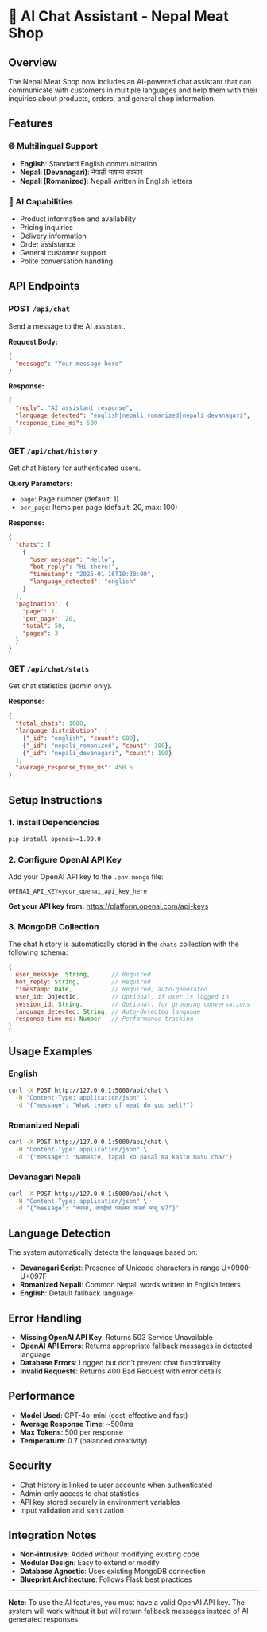 # 🤖 AI Chat Assistant - Nepal Meat Shop

## Overview
The Nepal Meat Shop now includes an AI-powered chat assistant that can communicate with customers in multiple languages and help them with their inquiries about products, orders, and general shop information.

## Features

### 🌐 Multilingual Support
- **English**: Standard English communication
- **Nepali (Devanagari)**: नेपाली भाषामा सञ्चार
- **Nepali (Romanized)**: Nepali written in English letters

### 🧠 AI Capabilities
- Product information and availability
- Pricing inquiries
- Delivery information
- Order assistance
- General customer support
- Polite conversation handling

## API Endpoints

### POST `/api/chat`
Send a message to the AI assistant.

**Request Body:**
```json
{
  "message": "Your message here"
}
```

**Response:**
```json
{
  "reply": "AI assistant response",
  "language_detected": "english|nepali_romanized|nepali_devanagari",
  "response_time_ms": 500
}
```

### GET `/api/chat/history`
Get chat history for authenticated users.

**Query Parameters:**
- `page`: Page number (default: 1)
- `per_page`: Items per page (default: 20, max: 100)

**Response:**
```json
{
  "chats": [
    {
      "user_message": "Hello",
      "bot_reply": "Hi there!",
      "timestamp": "2025-01-16T10:30:00",
      "language_detected": "english"
    }
  ],
  "pagination": {
    "page": 1,
    "per_page": 20,
    "total": 50,
    "pages": 3
  }
}
```

### GET `/api/chat/stats`
Get chat statistics (admin only).

**Response:**
```json
{
  "total_chats": 1000,
  "language_distribution": [
    {"_id": "english", "count": 600},
    {"_id": "nepali_romanized", "count": 300},
    {"_id": "nepali_devanagari", "count": 100}
  ],
  "average_response_time_ms": 450.5
}
```

## Setup Instructions

### 1. Install Dependencies
```bash
pip install openai>=1.99.0
```

### 2. Configure OpenAI API Key
Add your OpenAI API key to the `.env.mongo` file:
```env
OPENAI_API_KEY=your_openai_api_key_here
```

**Get your API key from:** https://platform.openai.com/api-keys

### 3. MongoDB Collection
The chat history is automatically stored in the `chats` collection with the following schema:
```javascript
{
  user_message: String,      // Required
  bot_reply: String,         // Required
  timestamp: Date,           // Required, auto-generated
  user_id: ObjectId,         // Optional, if user is logged in
  session_id: String,        // Optional, for grouping conversations
  language_detected: String, // Auto-detected language
  response_time_ms: Number   // Performance tracking
}
```

## Usage Examples

### English
```bash
curl -X POST http://127.0.0.1:5000/api/chat \
  -H "Content-Type: application/json" \
  -d '{"message": "What types of meat do you sell?"}'
```

### Romanized Nepali
```bash
curl -X POST http://127.0.0.1:5000/api/chat \
  -H "Content-Type: application/json" \
  -d '{"message": "Namaste, tapai ko pasal ma kasto masu cha?"}'
```

### Devanagari Nepali
```bash
curl -X POST http://127.0.0.1:5000/api/chat \
  -H "Content-Type: application/json" \
  -d '{"message": "नमस्ते, तपाईंको पसलमा कस्तो मासु छ?"}'
```

## Language Detection

The system automatically detects the language based on:
- **Devanagari Script**: Presence of Unicode characters in range U+0900-U+097F
- **Romanized Nepali**: Common Nepali words written in English letters
- **English**: Default fallback language

## Error Handling

- **Missing OpenAI API Key**: Returns 503 Service Unavailable
- **OpenAI API Errors**: Returns appropriate fallback messages in detected language
- **Database Errors**: Logged but don't prevent chat functionality
- **Invalid Requests**: Returns 400 Bad Request with error details

## Performance

- **Model Used**: GPT-4o-mini (cost-effective and fast)
- **Average Response Time**: ~500ms
- **Max Tokens**: 500 per response
- **Temperature**: 0.7 (balanced creativity)

## Security

- Chat history is linked to user accounts when authenticated
- Admin-only access to chat statistics
- API key stored securely in environment variables
- Input validation and sanitization

## Integration Notes

- **Non-intrusive**: Added without modifying existing code
- **Modular Design**: Easy to extend or modify
- **Database Agnostic**: Uses existing MongoDB connection
- **Blueprint Architecture**: Follows Flask best practices

---

**Note**: To use the AI features, you must have a valid OpenAI API key. The system will work without it but will return fallback messages instead of AI-generated responses.